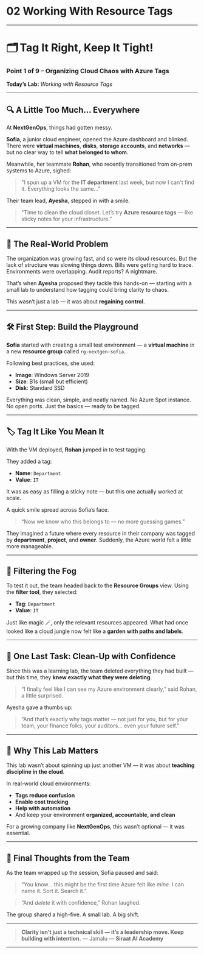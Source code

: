 # 02 Working With Resource Tags


---

# 🗂️ **Tag It Right, Keep It Tight!**

### Point 1 of 9 – Organizing Cloud Chaos with Azure Tags

**Today’s Lab:** *Working with Resource Tags*

---

## 🔍 A Little Too Much... Everywhere

At **NextGenOps**, things had gotten messy.

**Sofia**, a junior cloud engineer, opened the Azure dashboard and blinked. There were **virtual machines**, **disks**, **storage accounts**, and **networks** — but no clear way to tell **what belonged to whom**.

Meanwhile, her teammate **Rohan**, who recently transitioned from on-prem systems to Azure, sighed:

> "I spun up a VM for the **IT department** last week, but now I can't find it. Everything looks the same..."

Their team lead, **Ayesha**, stepped in with a smile.

> "Time to clean the cloud closet. Let’s try **Azure resource tags** — like sticky notes for your infrastructure.”

---

## 💼 The Real-World Problem

The organization was growing fast, and so were its cloud resources. But the lack of structure was slowing things down. Bills were getting hard to trace. Environments were overlapping. Audit reports? A nightmare.

That’s when **Ayesha** proposed they tackle this hands-on — starting with a small lab to understand how tagging could bring clarity to chaos.

This wasn’t just a lab — it was about **regaining control**.

---

## 🛠️ First Step: Build the Playground

**Sofia** started with creating a small test environment — a **virtual machine** in a new **resource group** called `rg-nextgen-sofia`.

Following best practices, she used:

* **Image**: Windows Server 2019
* **Size**: B1s (small but efficient)
* **Disk**: Standard SSD

Everything was clean, simple, and neatly named. No Azure Spot instance. No open ports. Just the basics — ready to be tagged.

---

## 🏷️ Tag It Like You Mean It

With the VM deployed, **Rohan** jumped in to test tagging.

They added a tag:

* **Name**: `Department`
* **Value**: `IT`

It was as easy as filling a sticky note — but this one actually worked at scale.

A quick smile spread across Sofia’s face.

> “Now we know who this belongs to — no more guessing games.”

They imagined a future where every resource in their company was tagged by **department**, **project**, and **owner**. Suddenly, the Azure world felt a little more manageable.

---

## 🔎 Filtering the Fog

To test it out, the team headed back to the **Resource Groups** view. Using the **filter tool**, they selected:

* **Tag**: `Department`
* **Value**: `IT`

Just like magic 🪄, only the relevant resources appeared.
What had once looked like a cloud jungle now felt like a **garden with paths and labels**.

---

## 🧹 One Last Task: Clean-Up with Confidence

Since this was a learning lab, the team deleted everything they had built — but this time, they **knew exactly what they were deleting**.

> “I finally feel like I can see my Azure environment clearly,” said Rohan, a little surprised.

Ayesha gave a thumbs up:

> “And that’s exactly why tags matter — not just for you, but for your team, your finance folks, your auditors… even your future self.”

---

## 🚀 Why This Lab Matters

This lab wasn’t about spinning up just another VM — it was about **teaching discipline in the cloud**.

In real-world cloud environments:

* **Tags reduce confusion**
* **Enable cost tracking**
* **Help with automation**
* And keep your environment **organized, accountable, and clean**

For a growing company like **NextGenOps**, this wasn’t optional — it was essential.

---

## 📣 Final Thoughts from the Team

As the team wrapped up the session, Sofia paused and said:

> “You know… this might be the first time Azure felt like *mine*. I can name it. Sort it. Search it.”

> “And *delete* it with confidence,” Rohan laughed.

The group shared a high-five.
A small lab. A big shift.

---

> **Clarity isn’t just a technical skill — it’s a leadership move. Keep building with intention.**
> — Jamalu
> — **Siraat AI Academy**

---


